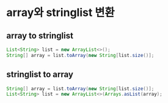 # array와 stringlist 변환

## array to stringlist
~~~java
List<String> list = new ArrayList<>();
String[] array = list.toArray(new String[list.size()];
~~~

## stringlist to array
~~~java
String[] array = list.toArray(new String[list.size()];
List<String> list = new ArrayList<>(Arrays.asList(array);
~~~
